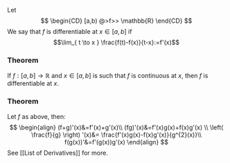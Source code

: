 Let $$
\begin{CD}
[a,b) @>f>> \mathbb{R}
\end{CD}
$$
We say that $f$ is differentiable at $x \in[a,b]$ if
$$\lim_{ t \to x } \frac{f(t)-f(x)}{t-x}:=f'(x)$$
### Theorem
If $f:[a,b]\to \mathbb{R}$ and $x \in[a,b]$ is such that $f$ is continuous at $x$, then $f$ is differentiable at $x$.
### Theorem
Let $f$ as above, then:
$$
\begin{align}
(f+g)'(x)&=f'(x)+g'(x)\\ 
(fg)'(x)&=f'(x)g(x)+f(x)g'(x) \\
\left( \frac{f}{g} \right) '(x)&= \frac{f'(x)g(x)-f(x)g'(x)}{g^{2}(x)}\\
f(g(x))'&=f'(g(x))g'(x)
\end{align}
$$
See [[List of Derivatives]] for more.